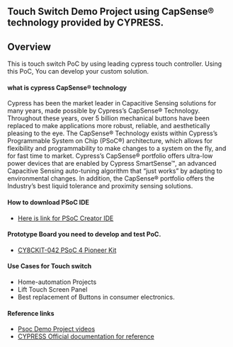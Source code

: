 ## Touch Switch Demo Project using CapSense® technology provided by CYPRESS.

## Overview

This is touch switch PoC by using leading cypress touch controller. Using this PoC, You can develop your custom solution. 

#### what is cypress CapSense® technology

Cypress has been the market leader in Capacitive Sensing solutions for many years, made possible by Cypress’s CapSense® Technology.  Throughout these years, over 5 billion mechanical buttons have been replaced to make applications more robust, reliable, and aesthetically pleasing to the eye.  The CapSense® Technology exists within Cypress’s Programmable System on Chip (PSoC®) architecture, which allows for flexibility and programmability to make changes to a system on the fly, and for fast time to market.  Cypress’s CapSense® portfolio offers ultra-low power devices that are enabled by Cypress SmartSense™, an advanced Capacitive Sensing auto-tuning algorithm that “just works” by adapting to environmental changes.  In addition, the CapSense® portfolio offers the Industry’s best liquid tolerance and proximity sensing solutions.

#### How to download PSoC IDE
- [Here is link for PSoC Creator IDE](http://www.cypress.com/products/psoc-creator-integrated-design-environment-ide)
#### Prototype Board you need to develop and test PoC.
- [CY8CKIT-042 PSoC 4 Pioneer Kit](https://www.evelta.com/boards-kits-and-programmers/embedded-development-tools/arm/cy8ckit-042?language=en&currency=INR&gclid=EAIaIQobChMI04Wrre-n2gIVhR0rCh3_Fg6YEAYYAiABEgJ3j_D_BwE)

#### Use Cases for Touch switch
- Home-automation Projects
- Lift Touch Screen Panel 
- Best replacement of Buttons in consumer electronics.

#### Reference links
- [Psoc Demo Project videos](https://www.youtube.com/watch?v=0UIHw4X67o4&list=PLX6sqqUB8iOjsMfGEDcsPSuYLEFCh50Hr)
- [CYPRESS Official documentation for reference](http://www.cypress.com/products/32-bit-arm-cortex-m0-psoc-4)
